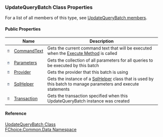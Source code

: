 ﻿### UpdateQueryBatch Class Properties

For a list of all members of this type, see [UpdateQueryBatch members](FChoice.Common~FChoice.Common.Data.UpdateQueryBatch_members.md).

#### Public Properties

|   | Name | Description |
| --- | --- | --- |
| ![Public Property](dotnetimages/publicProperty.png) | [CommandText](FChoice.Common~FChoice.Common.Data.UpdateQueryBatch~CommandText.md) | Gets the current command text that will be executed when the [Execute Method](FChoice.Common~FChoice.Common.Data.UpdateQueryBatch~Execute.md) is called   |
| ![Public Property](dotnetimages/publicProperty.png) | [Parameters](FChoice.Common~FChoice.Common.Data.UpdateQueryBatch~Parameters.md) | Gets the collection of all parameters for all queries to be executed by this batch   |
| ![Public Property](dotnetimages/publicProperty.png) | [Provider](FChoice.Common~FChoice.Common.Data.UpdateQueryBatch~Provider.md) | Gets the provider that this batch is using   |
| ![Public Property](dotnetimages/publicProperty.png) | [SqlHelper](FChoice.Common~FChoice.Common.Data.UpdateQueryBatch~SqlHelper.md) | Gets the instance of a [SqlHelper](FChoice.Common~FChoice.Common.Data.SqlHelper.md) class that is used by this batch to manage parameters and execute statements   |
| ![Public Property](dotnetimages/publicProperty.png) | [Transaction](FChoice.Common~FChoice.Common.Data.UpdateQueryBatch~Transaction.md) | Gets the transaction specified when this UpdateQueryBatch instance was created   |





#### Reference

[UpdateQueryBatch Class](FChoice.Common~FChoice.Common.Data.UpdateQueryBatch.md)  
[FChoice.Common.Data Namespace](FChoice.Common~FChoice.Common.Data_namespace.md)